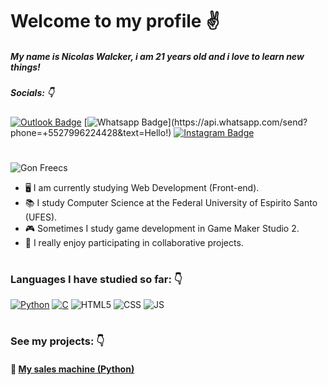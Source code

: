 # Welcome to my profile ✌️

##### My name is **Nicolas Walcker**, i am 21 years old and i love to learn new things!
##### Socials: 👇
 [![Outlook Badge](https://img.shields.io/badge/-Outlook-c14438?style=flat-square&color=blue&logo=Microsoft-Outlook&logoColor=white&link=mailto:walcker_@outlook.com)](mailto:walcker_@outlook.com) [![Whatsapp Badge](https://img.shields.io/badge/-Whatsapp-4CA143?style=flat-square&labelColor=4CA143&logo=whatsapp&logoColor=white&link=https://api.whatsapp.com/send?phone=+5527996224428&text=Hello!)](https://api.whatsapp.com/send?phone=+5527996224428&text=Hello!) [![Instagram Badge](https://img.shields.io/badge/-Instagram-000?style=flat-square&logo=Instagram&logoColor=white&color=purple&link=link_do_seu_perfil_no_instagram)](https://www.instagram.com/nicaaaaoo/)
# 
 ![Gon Freecs](https://em.wattpad.com/5b5bca2509b172ea7e02713f3bdc4df680f6a7b5/68747470733a2f2f73332e616d617a6f6e6177732e636f6d2f776174747061642d6d656469612d736572766963652f53746f7279496d6167652f75645f514a412d764a73546e43413d3d2d3238313933303439342e313436343463656530623332376130353931373233323431393231392e676966) 
 - 🖥 I am currently studying️ Web Development (Front-end). 
 - 📚 I study Computer Science at the Federal University of Espirito Santo (UFES).
 - 🎮  Sometimes I study game development in Game Maker Studio 2.
 - 🤝 I really enjoy participating in collaborative projects.
#
###  Languages I have studied so far: 👇
 [![Python](https://icon-icons.com/icons2/112/PNG/32/python_18894.png)](https://github.com/nicolaswalcker/MateriasFaculdade/tree/main/Ci%C3%AAncia%20da%20Computa%C3%A7%C3%A3o%20-%20Python) [![C](https://icon-icons.com/icons2/2415/PNG/32/c_original_logo_icon_146611.png)](https://github.com/nicolaswalcker/MateriasFaculdade/tree/main/Ci%C3%AAncia%20da%20Computa%C3%A7%C3%A3o%20-%20C) ![HTML5](https://icon-icons.com/icons2/2107/PNG/32/file_type_html_icon_130541.png)  ![CSS](https://icon-icons.com/icons2/2107/PNG/32/file_type_css_icon_130661.png) ![JS](https://icon-icons.com/icons2/2107/PNG/32/file_type_js_official_icon_130509.png) 
#
 ### See my projects: 👇
 #### 💸 [My sales machine (Python)](https://github.com/nicolaswalcker/maquina-de-vendas-python)







 